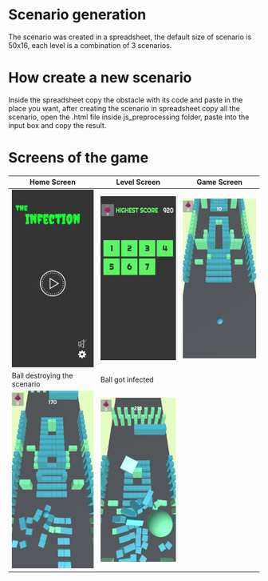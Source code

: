 # Scenario generation
The scenario was created in a spreadsheet, the default size of scenario is 50x16, each level is a combination of 3 scenarios.

# How create a new scenario
Inside the spreadsheet copy the obstacle with its code and paste in the place you want, after creating the scenario in spreadsheet copy all the scenario, open the .html file 
inside js_preprocessing folder, paste into the input box and copy the result.

# Screens of the game

  Home Screen |  Level Screen  |    Game Screen
---|---|---
![alt text](images/screen1.jpeg "Title Text") | ![alt text](images/screen2.jpeg "Title Text") |  ![alt text](images/screen5.jpeg "Title Text")
  Ball destroying the scenario |  Ball got infected  |
![alt text](images/screen4.jpeg "Title Text") | ![alt text](images/screen3.jpeg "Title Text") | 